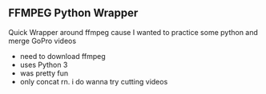 FFMPEG Python Wrapper
---------------------
Quick Wrapper around ffmpeg cause I wanted to practice some python and merge GoPro videos 

- need to download ffmpeg
- uses Python 3
- was pretty fun
- only concat rn. i do wanna try cutting videos
